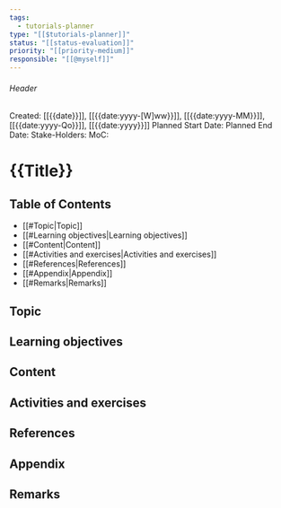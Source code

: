 ```yaml
---
tags:
  - tutorials-planner
type: "[[$tutorials-planner]]"
status: "[[status-evaluation]]"
priority: "[[priority-medium]]"
responsible: "[[@myself]]"
---
```

###### Header
Created: [[{{date}}]], [[{{date:yyyy-[W]ww}}]], [[{{date:yyyy-MM}}]], [[{{date:yyyy-Qo}}]], [[{{date:yyyy}}]]
Planned Start Date: 
Planned End Date: 
Stake-Holders: 
MoC: 
# {{Title}}

## Table of Contents

- [[#Topic|Topic]]
- [[#Learning objectives|Learning objectives]]
- [[#Content|Content]]
- [[#Activities and exercises|Activities and exercises]]
- [[#References|References]]
- [[#Appendix|Appendix]]
- [[#Remarks|Remarks]]

## Topic 



## Learning objectives



## Content 



## Activities and exercises



## References



## Appendix



## Remarks
